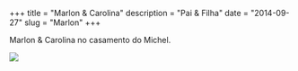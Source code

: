 +++
title = "Marlon & Carolina"
description = "Pai & Filha"
date = "2014-09-27"
slug = "Marlon"
+++

Marlon & Carolina no casamento do Michel.

<img src="/img/marlon_carol.jpg">
